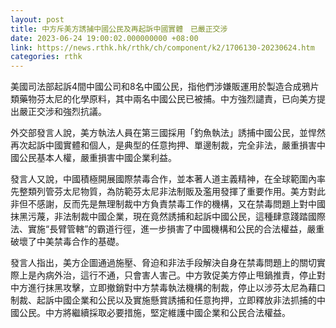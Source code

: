 ```yaml
---
layout: post
title: 中方斥美方誘捕中國公民及再起訴中國實體　已嚴正交涉
date: 2023-06-24 19:00:02.000000000 +08:00
link: https://news.rthk.hk/rthk/ch/component/k2/1706130-20230624.htm
categories: rthk
---
```


美國司法部起訴4間中國公司和8名中國公民，指他們涉嫌販運用於製造合成鴉片類藥物芬太尼的化學原料，其中兩名中國公民已被捕。中方強烈譴責，已向美方提出嚴正交涉和強烈抗議。

外交部發言人說，美方執法人員在第三國採用「釣魚執法」誘捕中國公民，並悍然再次起訴中國實體和個人，是典型的任意拘押、單邊制裁，完全非法，嚴重損害中國公民基本人權，嚴重損害中國企業利益。

發言人又說，中國積極開展國際禁毒合作，並本著人道主義精神，在全球範圍內率先整類列管芬太尼物質，為防範芬太尼非法制販及濫用發揮了重要作用。美方對此非但不感謝，反而先是無理制裁中方負責禁毒工作的機構，又在禁毒問題上對中國抹黑污蔑，非法制裁中國企業，現在竟然誘捕和起訴中國公民，這種肆意踐踏國際法、實施“長臂管轄”的霸道行徑，進一步損害了中國機構和公民的合法權益，嚴重破壞了中美禁毒合作的基礎。

發言人指出，美方企圖通過施壓、脅迫和非法手段解決自身在禁毒問題上的關切實際上是內病外治，這行不通，只會害人害己。中方敦促美方停止甩鍋推責，停止對中方進行抹黑攻擊，立即撤銷對中方禁毒執法機構的制裁，停止以涉芬太尼為藉口制裁、起訴中國企業和公民以及實施懸賞誘捕和任意拘押，立即釋放非法抓捕的中國公民。中方將繼續採取必要措施，堅定維護中國企業和公民合法權益。
